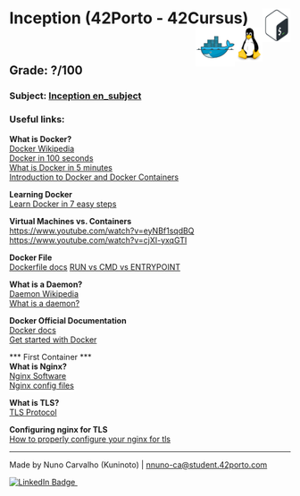 # Inception (42Porto - 42Cursus) <img src="https://github.com/devicons/devicon/blob/master/icons/bash/bash-original.svg" title="Bash" alt="Bash Logo" width="50" height="60" align="right" />&nbsp; <img src="https://github.com/devicons/devicon/blob/master/icons/linux/linux-original.svg" title="Linux" alt="Linux Logo" width="50" height="60" align="right" />&nbsp; <img src="https://github.com/devicons/devicon/blob/master/icons/docker/docker-original.svg" title="Docker" alt="Docker Logo" width="70" height="70" align="right" />&nbsp;

## Grade: ?/100

###  Subject: [Inception en_subject](./extras/en.subject_inception.pdf)

### Useful links: 
**What is Docker?**  
[Docker Wikipedia](https://en.wikipedia.org/wiki/Docker_(software))  
[Docker in 100 seconds](https://www.youtube.com/watch?v=Gjnup-PuquQ)  
[What is Docker in 5 minutes](https://www.youtube.com/watch?v=_dfLOzuIg2o)  
[Introduction to Docker and Docker Containers](https://www.youtube.com/watch?v=JSLpG_spOBM)  

**Learning Docker**  
[Learn Docker in 7 easy steps](https://www.youtube.com/watch?v=gAkwW2tuIqE)

**Virtual Machines vs. Containers**  
https://www.youtube.com/watch?v=eyNBf1sqdBQ  
https://www.youtube.com/watch?v=cjXI-yxqGTI  

**Docker File**  
[Dockerfile docs](https://docs.docker.com/engine/reference/builder/)
[RUN vs CMD vs ENTRYPOINT](https://www.geeksforgeeks.org/difference-between-run-vs-cmd-vs-entrypoint-docker-commands/)

**What is a Daemon?**  
[Daemon Wikipedia](https://en.wikipedia.org/wiki/Daemon_(computing))  
[What is a daemon?](https://www.techtarget.com/whatis/definition/daemon)

**Docker Official Documentation**  
[Docker docs](https://docs.docker.com/get-started/overview/)  
[Get started with Docker](https://docs.docker.com/get-started/)

*** First Container ***  
**What is Nginx?**  
[Nginx Software](https://en.wikipedia.org/wiki/Nginx)  
[Nginx config files](https://www.digitalocean.com/community/tutorials/understanding-the-nginx-configuration-file-structure-and-configuration-contexts)

**What is TLS?**  
[TLS Protocol](https://en.wikipedia.org/wiki/Transport_Layer_Security) 

**Configuring nginx for TLS**  
[How to properly configure your nginx for tls](https://medium.com/@mvuksano/how-to-properly-configure-your-nginx-for-tls-564651438fe0)


---
Made by Nuno Carvalho (Kuninoto) | nnuno-ca@student.42porto.com  
<div id="badge"> <a href="https://www.linkedin.com/in/nuno-carvalho-218822247"/> <img src="https://img.shields.io/badge/LinkedIn-blue?style=for-the-badge&logo=linkedin&logoColor=white" alt="LinkedIn Badge"/>&nbsp;
